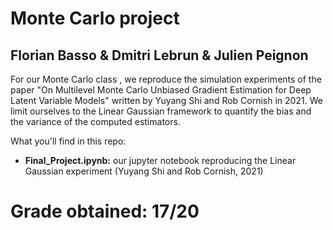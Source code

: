 # Monte Carlo project
## Florian Basso & Dmitri Lebrun & Julien Peignon

For our Monte Carlo class , we reproduce the simulation experiments of the paper "On Multilevel Monte Carlo Unbiased Gradient Estimation for Deep Latent Variable Models" written by Yuyang Shi and Rob Cornish in 2021. We limit ourselves to the Linear Gaussian framework to quantify the bias and the variance of the computed estimators.

What you'll find in this repo:

- **Final_Project.ipynb:** our jupyter notebook reproducing the Linear Gaussian experiment (Yuyang Shi and Rob Cornish, 2021)

# Grade obtained: 17/20




